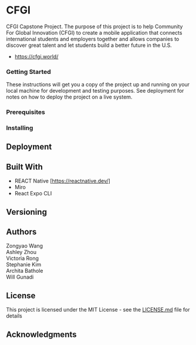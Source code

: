 # CFGI

CFGI Capstone Project. The purpose of this project is to help Community For Global Innovation (CFGI) to create a mobile application that connects international students and employers together and allows companies to discover great talent and let students build a better future in the U.S.
* https://cfgi.world/

### Getting Started

These instructions will get you a copy of the project up and running on your local machine for development and testing purposes. See deployment for notes on how to deploy the project on a live system.

### Prerequisites


### Installing


## Deployment


## Built With

* REACT Native [https://reactnative.dev/]
* Miro 
* React Expo CLI


## Versioning



## Authors

Zongyao Wang <br />
Ashley Zhou <br />
Victoria Rong <br />
Stephanie Kim <br />
Archita Bathole <br />
Will Gunadi <br />

## License

This project is licensed under the MIT License - see the [LICENSE.md](LICENSE.md) file for details

## Acknowledgments

